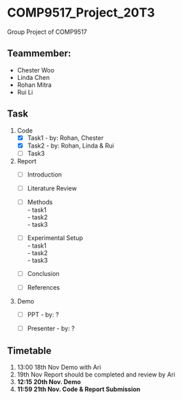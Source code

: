 # COMP9517_Project_20T3
Group Project of COMP9517

## Teammember:
- Chester Woo
- Linda Chen
- Rohan Mitra
- Rui Li

## Task
  1. Code
      - [x] Task1  - by: Rohan, Chester
      - [x] Task2  - by: Rohan, Linda & Rui
      - [ ] Task3  
    
  1. Report
      - [ ] Introduction 
      - [ ] Literature Review
      - [ ] Methods  
                - task1  
                - task2  
                - task3  

      - [ ] Experimental Setup  
                - task1  
                - task2  
                - task3 
                
      - [ ] Conclusion
      - [ ] References
      
  1. Demo
       - [ ] PPT  - by: ?
       - [ ] Presenter  - by: ?


## Timetable
  1. 13:00 18th Nov Demo with Ari
  1. 19th Nov Report should be completed and review by Ari
  1. **12:15 20th Nov. Demo**
  1. **11:59 21th Nov. Code & Report Submission**
